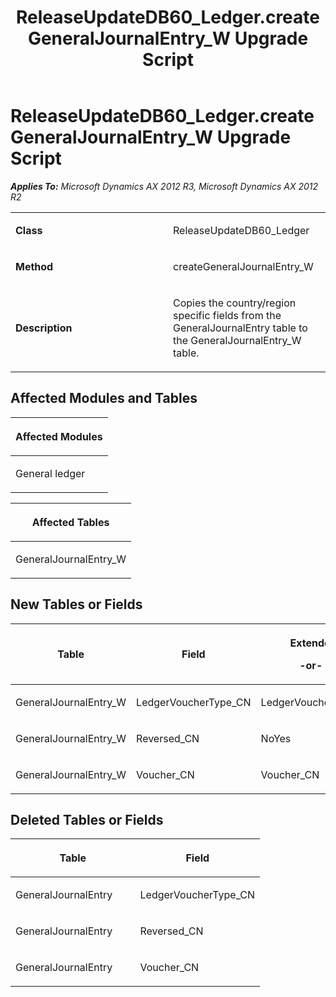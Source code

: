 ﻿---
title: ReleaseUpdateDB60_Ledger.createGeneralJournalEntry_W Upgrade Script
TOCTitle: ReleaseUpdateDB60_Ledger.createGeneralJournalEntry_W Upgrade Script
ms:assetid: 8b0f519d-f6e6-6624-4433-b7a7bd434265
ms:mtpsurl: https://msdn.microsoft.com/en-us/library/JJ736419(v=AX.60)
ms:contentKeyID: 49709608
ms.date: 05/18/2015
mtps_version: v=AX.60
---

# ReleaseUpdateDB60\_Ledger.createGeneralJournalEntry\_W Upgrade Script 


_**Applies To:** Microsoft Dynamics AX 2012 R3, Microsoft Dynamics AX 2012 R2_

<table>
<colgroup>
<col style="width: 50%" />
<col style="width: 50%" />
</colgroup>
<tbody>
<tr class="odd">
<td><p><strong>Class</strong></p></td>
<td><p>ReleaseUpdateDB60_Ledger</p></td>
</tr>
<tr class="even">
<td><p><strong>Method</strong></p></td>
<td><p>createGeneralJournalEntry_W</p></td>
</tr>
<tr class="odd">
<td><p><strong>Description</strong></p></td>
<td><p>Copies the country/region specific fields from the GeneralJournalEntry table to the GeneralJournalEntry_W table.</p></td>
</tr>
</tbody>
</table>


## Affected Modules and Tables

<table>
<colgroup>
<col style="width: 100%" />
</colgroup>
<thead>
<tr class="header">
<th><p>Affected Modules</p></th>
</tr>
</thead>
<tbody>
<tr class="odd">
<td><p>General ledger</p></td>
</tr>
</tbody>
</table>


<table>
<colgroup>
<col style="width: 100%" />
</colgroup>
<thead>
<tr class="header">
<th><p>Affected Tables</p></th>
</tr>
</thead>
<tbody>
<tr class="odd">
<td><p>GeneralJournalEntry_W</p></td>
</tr>
</tbody>
</table>


## New Tables or Fields

<table>
<colgroup>
<col style="width: 33%" />
<col style="width: 33%" />
<col style="width: 33%" />
</colgroup>
<thead>
<tr class="header">
<th><p>Table</p></th>
<th><p>Field</p></th>
<th><p>Extended Data Type</p>
<p>-or- Base Enum</p></th>
</tr>
</thead>
<tbody>
<tr class="odd">
<td><p>GeneralJournalEntry_W</p></td>
<td><p>LedgerVoucherType_CN</p></td>
<td><p>LedgerVoucherTypeRefRecId_CN</p></td>
</tr>
<tr class="even">
<td><p>GeneralJournalEntry_W</p></td>
<td><p>Reversed_CN</p></td>
<td><p>NoYes</p></td>
</tr>
<tr class="odd">
<td><p>GeneralJournalEntry_W</p></td>
<td><p>Voucher_CN</p></td>
<td><p>Voucher_CN</p></td>
</tr>
</tbody>
</table>


## Deleted Tables or Fields

<table>
<colgroup>
<col style="width: 50%" />
<col style="width: 50%" />
</colgroup>
<thead>
<tr class="header">
<th><p>Table</p></th>
<th><p>Field</p></th>
</tr>
</thead>
<tbody>
<tr class="odd">
<td><p>GeneralJournalEntry</p></td>
<td><p>LedgerVoucherType_CN</p></td>
</tr>
<tr class="even">
<td><p>GeneralJournalEntry</p></td>
<td><p>Reversed_CN</p></td>
</tr>
<tr class="odd">
<td><p>GeneralJournalEntry</p></td>
<td><p>Voucher_CN</p></td>
</tr>
</tbody>
</table>

  


